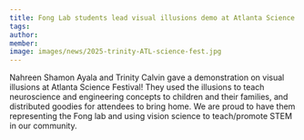 ```yaml
---
title: Fong Lab students lead visual illusions demo at Atlanta Science Festival
tags:
author: 
member: 
image: images/news/2025-trinity-ATL-science-fest.jpg
---
```


Nahreen Shamon Ayala and Trinity Calvin gave a demonstration on visual illusions at Atlanta Science Festival!  They used the illusions to teach neuroscience and engineering concepts to children and their families, and distributed goodies for attendees to bring home.  We are proud to have them representing the Fong lab and using vision science to teach/promote STEM in our community.

